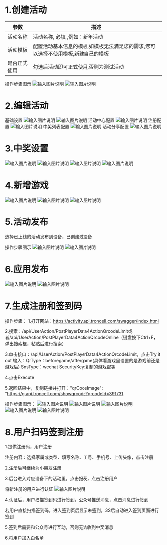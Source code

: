 # 1.创建活动
| 参数  | 描述  |
|---|---|
| 活动名称  | 活动名称, 必填 ,例如：新年活动  |
| 活动模板  | 配置活动基本信息的模板,如模板无法满足您的需求,您可以选择不使用模板,新建自己的模板  |
| 是否正式使用  | 勾选后活动即可正式使用,否则为测试活动  |

操作步骤图示
![输入图片说明](https://images.gitee.com/uploads/images/2021/0528/155506_bdf7b08c_8867015.png "屏幕截图.png")
![输入图片说明](https://images.gitee.com/uploads/images/2021/0528/155656_e55c102d_8867015.png "屏幕截图.png")

# 2.编辑活动
基础设置
![输入图片说明](https://images.gitee.com/uploads/images/2022/0117/135639_55a67a56_8867015.png "屏幕截图.png")
![输入图片说明](https://images.gitee.com/uploads/images/2022/0117/135922_eeb59391_8867015.png "屏幕截图.png")
活动中心配置
![输入图片说明](https://images.gitee.com/uploads/images/2022/0117/140506_f33d2cc0_8867015.png "屏幕截图.png")
注册配置
![输入图片说明](https://images.gitee.com/uploads/images/2022/0117/145524_411c7593_8867015.png "屏幕截图.png")
中奖列表配置
![输入图片说明](https://images.gitee.com/uploads/images/2022/0118/153818_2e9a3a84_8867015.png "屏幕截图.png")
活动分享配置
![输入图片说明](https://images.gitee.com/uploads/images/2022/0118/162458_eae82eb5_8867015.png "屏幕截图.png")

# 3.中奖设置
![输入图片说明](https://images.gitee.com/uploads/images/2022/0119/163654_3bdc2eb0_8867015.png "屏幕截图.png")
![输入图片说明](https://images.gitee.com/uploads/images/2022/0119/163951_b91eeac7_8867015.png "屏幕截图.png")
![输入图片说明](https://images.gitee.com/uploads/images/2022/0120/114137_1bd4a493_8867015.png "屏幕截图.png")
![输入图片说明](https://images.gitee.com/uploads/images/2022/0120/135452_873dc792_8867015.png "屏幕截图.png")

# 4.新增游戏
![输入图片说明](https://images.gitee.com/uploads/images/2022/0120/141602_2401f395_8867015.png "屏幕截图.png")
![输入图片说明](https://images.gitee.com/uploads/images/2022/0120/143100_5655ec76_8867015.png "屏幕截图.png")
![输入图片说明](https://images.gitee.com/uploads/images/2022/0120/143443_2cad13e5_8867015.png "屏幕截图.png")

# 5.活动发布
选择已上线的活动发布到设备，已创建过设备

操作步骤图示
![输入图片说明](https://images.gitee.com/uploads/images/2021/0531/161256_fe72e0d3_8867015.png "屏幕截图.png")
![输入图片说明](https://images.gitee.com/uploads/images/2021/0531/161459_9246f3a5_8867015.png "屏幕截图.png")

# 6.应用发布
![输入图片说明](https://images.gitee.com/uploads/images/2021/0709/155226_f4f1d806_8867015.png "屏幕截图.png")
![输入图片说明](https://images.gitee.com/uploads/images/2021/0709/155400_1f1ba819_8867015.png "屏幕截图.png")

# 7.生成注册和签到码
操作步骤：
1.打开网站：https://activity.api.troncell.com/swagger/index.html

2.搜索：/api/UserAction/PostPlayerData4ActionQrcodeLimit或者/api/UserAction/PostPlayerData4ActionQrcodeOnline（键盘按下Ctrl+F，弹出搜索框，粘贴后进行搜索）

3.单击接口：/api/UserAction/PostPlayerData4ActionQrcodeLimit，点击Try it out
输入：QrType：beforegame/aftergame(具体看游戏里设置的是游戏前还是游戏后)    SnsType：wechat    SecurityKey:复制的游戏密钥

4.点击Execute

5.返回结果中，复制链接并打开："qrCodeImage": "https://g.api.troncell.com/showqrcode?qrcodeId=391731.

操作步骤图示：
![输入图片说明](https://images.gitee.com/uploads/images/2021/0511/135715_96fb2d29_8867015.png "屏幕截图.png")
![输入图片说明](https://images.gitee.com/uploads/images/2021/0511/142103_e3d7a9f7_8867015.png "屏幕截图.png")
![输入图片说明](https://images.gitee.com/uploads/images/2021/0511/142748_5c0ce468_8867015.png "屏幕截图.png")
![输入图片说明](https://images.gitee.com/uploads/images/2021/0511/142935_9ad039b9_8867015.png "屏幕截图.png")
![输入图片说明](https://images.gitee.com/uploads/images/2021/0520/104913_7ac86a01_8867015.png "屏幕截图.png")

# 8.用户扫码签到注册
1.提供注册码，用户注册

注册内容：选择家属或类型、填写名称、工号、手机号、上传头像，点击注册

2.注册后可继续为小朋友注册

3.后台进入对应设备下的活动里，点击报表，点击注册用户

  将新注册的用户进行认证
![输入图片说明](https://foruda.gitee.com/images/1673515645605309808/6d472b0c_8867015.png "屏幕截图")

4.认证后，用户扫描签到码进行签到，公众号推送消息，点击消息进行签到

若用户直接扫描签到码，进入签到页后显示未签到，3S后自动进入签到页面进行签到

5.签到后需要和公众号进行互动，否则无法收到中奖消息

6.将用户加入白名单